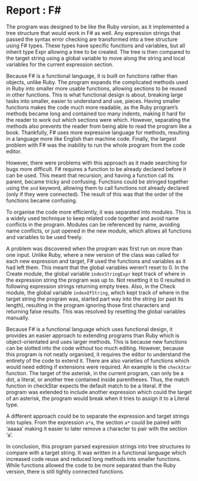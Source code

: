 # Report : F#

The program was designed to be like the Ruby version, as it implemented a tree structure that would work in F# as well. Any expression strings that passed the syntax error checking are transformed into a tree structure using F# types. These types have specific functions and variables, but all inherit type Expr allowing a tree to be created. The tree is then compared to the target string using a global variable to move along the string and local variables for the current expression section.

Because F# is a functional language, it is built on functions rather than objects, unlike Ruby. The program expands the complicated methods used in Ruby into smaller more usable functions, allowing sections to be reused in other functions. This is what functional design is about, breaking large tasks into smaller, easier to understand and use, pieces. Having smaller functions makes the code much more readable, as the Ruby program’s methods became long and contained too many indents, making it hard for the reader to work out which sections were which. However, separating the methods also prevents the reader from being able to read the program like a book. Thankfully, F# uses more expressive language for methods, resulting in a language more like English than machine code. Finally, the largest problem with F# was the inability to run the whole program from the code editor.

However, there were problems with this approach as it made searching for bugs more difficult. F# requires a function to be already declared before it can be used. This meant that recursion, and having a function call its parent, became tricky and confusing. Functions could be stringed together using the `and` keyword, allowing them to call functions not already declared (only if they were connected). The result of this was that the order of the functions became confusing.

To organise the code more efficiently, it was separated into modules. This is a widely used technique to keep related code together and avoid name conflicts in the program. Modules can be referenced by name, avoiding name conflicts, or just opened in the new module, which allows all functions and variables to be used freely.

A problem was discovered when the program was first run on more than one input. Unlike Ruby, where a new version of the class was called for each new expression and target, F# used the functions and variables as it had left them. This meant that the global variables weren’t reset to 0. In the Create module, the global variable `indexStringExpr` kept track of where in the expression string the program was up to. Not resetting it to 0 resulted in following expression strings returning empty trees. Also, in the Check module, the global variable `indexOfString`, which kept track of where in the target string the program was, started part way into the string (or past its length), resulting in the program ignoring those first characters and returning false results. This was resolved by resetting the global variables manually.

Because F# is a functional language which uses functional design, it provides an easier approach to extending programs than Ruby which is object-orientated and uses larger methods. This is because new functions can be slotted into the code without too much editing. However, because this program is not neatly organised, it requires the editor to understand the entirety of the code to extend it. There are also varieties of functions which would need editing if extensions were required. An example is the `checkStar` function. The target of the asterisk, in the current program, can only be a dot, a literal, or another tree contained inside parentheses. Thus, the match function in checkStar expects the default match to be a literal. If the program was extended to include another expression which could the target of an asterisk, the program would break when it tries to assign it to a Literal type.

A different approach could be to separate the expression and target strings into tuples. From the expression `a*a`, the section `a*` could be paired with ‘aaaaa’ making it easier to later remove a character to pair with the section ‘a’.

In conclusion, this program parsed expression strings into tree structures to compare with a target string. It was written in a functional language which increased code reuse and reduced long methods into smaller functions. While functions allowed the code to be more separated than the Ruby version, there is still tightly connected functions.
